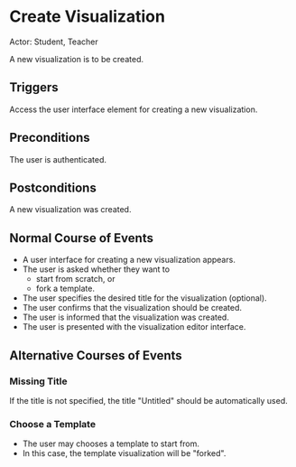 # Create Visualization

Actor: Student, Teacher

A new visualization is to be created.

## Triggers

Access the user interface element for creating a new visualization.

## Preconditions

The user is authenticated.

## Postconditions

A new visualization was created.

## Normal Course of Events

 * A user interface for creating a new visualization appears.
 * The user is asked whether they want to
   * start from scratch, or
   * fork a template.
 * The user specifies the desired title for the visualization (optional).
 * The user confirms that the visualization should be created.
 * The user is informed that the visualization was created.
 * The user is presented with the visualization editor interface.

## Alternative Courses of Events

### Missing Title

If the title is not specified, the title "Untitled" should be automatically used.

### Choose a Template

 * The user may chooses a template to start from.
 * In this case, the template visualization will be "forked".
